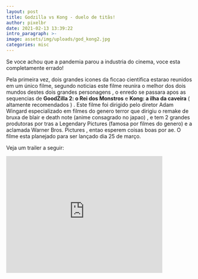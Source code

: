 ```yaml
---
layout: post
title: Godzilla vs Kong - duelo de titãs!
author: pixelbr
date: 2021-02-13 13:39:22
intro_paragraph: >-
image: assets/img/uploads/god_kong2.jpg
categories: misc
---
```





Se voce achou que a pandemia parou a industria do cinema, voce esta completamente errado!

Pela primeira vez, dois grandes icones da ficcao cientifica estarao reunidos em um único filme, segundo noticias este filme reunira o melhor dos dois mundos destes dois grandes personagens , o enredo se passara apos as sequencias de **GoodZilla 2:  o Rei dos Monstros** e **Kong: a ilha da caveira** ( altamente recomendados ) . Este filme foi dirigido pelo diretor Adam Wingard especializado em filmes do genero terror que dirigiu o remake de bruxa de blair e death note (anime consagrado no japao) , e tem 2 grandes produtoras por tras a Legendary Pictures (famosa por filmes do genero) e a aclamada Warner Bros. Pictures , entao esperem coisas boas por ae. O filme esta planejado para ser lançado dia 25 de março.


  Veja um trailer a seguir:


  <iframe width="420" height="315" src="https://www.youtube.com/embed/watch?v=ZQA-Bg9MydE&ab_channel=Ingresso.com" frameborder="0" allowfullscreen></iframe>

